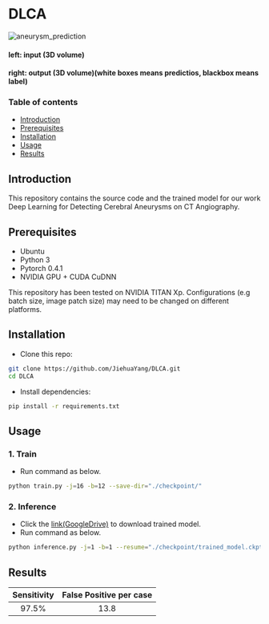 # DLCA

![aneurysm_prediction](visu.gif)
#### left:  input (3D volume)
#### right: output (3D volume)(white boxes means predictios, blackbox means label)

### Table of contents

  - [Introduction](#introduction)
  - [Prerequisites](#prerequisites)
  - [Installation](#installation)
  - [Usage](#usage)
  - [Results](#results)


## Introduction

This repository contains the source code and the trained model for our work Deep Learning for Detecting Cerebral Aneurysms on CT Angiography.

## Prerequisites
- Ubuntu
- Python 3
- Pytorch 0.4.1
- NVIDIA GPU + CUDA CuDNN

This repository has been tested on NVIDIA TITAN Xp. Configurations (e.g batch size, image patch size) may need to be changed on different platforms.

## Installation
* Clone this repo:
```bash
git clone https://github.com/JiehuaYang/DLCA.git
cd DLCA
```
* Install dependencies:
```bash
pip install -r requirements.txt
```

## Usage
### 1. Train 
* Run command as below.
```bash
python train.py -j=16 -b=12 --save-dir="./checkpoint/"
```
### 2. Inference 
* Click the [link(GoogleDrive)](https://drive.google.com/drive/folders/138_EpuZaMB0sS_dVmO0ux6_07sFfwRKZ?usp=sharing) to download trained model.
* Run command as below.
```bash
python inference.py -j=1 -b=1 --resume="./checkpoint/trained_model.ckpt" --save-dir="./prediction/"
```


## Results

| Sensitivity | False Positive per case |
|:-------------:|:-------------:|
| 97.5% | 13.8| 

